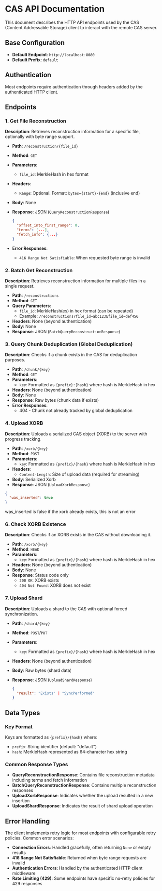 # CAS API Documentation

This document describes the HTTP API endpoints used by the CAS (Content Addressable Storage) client to interact with the remote CAS server.

## Base Configuration

- **Default Endpoint**: `http://localhost:8080`
- **Default Prefix**: `default`

## Authentication

Most endpoints require authentication through headers added by the authenticated HTTP client.

## Endpoints

### 1. Get File Reconstruction

**Description**: Retrieves reconstruction information for a specific file, optionally with byte range support.

- **Path**: `/reconstruction/{file_id}`
- **Method**: `GET`
- **Parameters**:
  - `file_id`: MerkleHash in hex format
- **Headers**:
  - `Range`: Optional. Format: `bytes={start}-{end}` (inclusive end)
- **Body**: None
- **Response**: JSON (`QueryReconstructionResponse`)

  ```json
  {
    "offset_into_first_range": 0,
    "terms": [...],
    "fetch_info": {...}
  }
  ```

- **Error Responses**:
  - `416 Range Not Satisfiable`: When requested byte range is invalid

### 2. Batch Get Reconstruction

**Description**: Retrieves reconstruction information for multiple files in a single request.

- **Path**: `/reconstructions`
- **Method**: `GET`
- **Query Parameters**:
  - `file_id`: MerkleHash(es) in hex format (can be repeated)
  - Example: `/reconstructions?file_id=abc123&file_id=def456`
- **Headers**: None (beyond authentication)
- **Body**: None
- **Response**: JSON (`BatchQueryReconstructionResponse`)

### 3. Query Chunk Deduplication (Global Deduplication)

**Description**: Checks if a chunk exists in the CAS for deduplication purposes.

- **Path**: `/chunk/{key}`
- **Method**: `GET`
- **Parameters**:
  - `key`: Formatted as `{prefix}:{hash}` where hash is MerkleHash in hex
- **Headers**: None (beyond authentication)
- **Body**: None
- **Response**: Raw bytes (chunk data if exists)
- **Error Responses**:
  - 404 - Chunk not already tracked by global deduplication

### 4. Upload XORB

**Description**: Uploads a serialized CAS object (XORB) to the server with progress tracking.

- **Path**: `/xorb/{key}`
- **Method**: `POST`
- **Parameters**:
  - `key`: Formatted as `{prefix}/{hash}` where hash is MerkleHash in hex
- **Headers**:
  - `Content-Length`: Size of upload data (required for streaming)
- **Body**: Serialized Xorb
- **Response**: JSON (`UploadXorbResponse`)

```json
{
  "was_inserted": true
}
```

  was_inserted is false if the xorb already exists, this is not an error

### 6. Check XORB Existence

**Description**: Checks if an XORB exists in the CAS without downloading it.

- **Path**: `/xorb/{key}`
- **Method**: `HEAD`
- **Parameters**:
  - `key`: Formatted as `{prefix}/{hash}` where hash is MerkleHash in hex
- **Headers**: None (beyond authentication)
- **Body**: None
- **Response**: Status code only
  - `200 OK`: XORB exists
  - `404 Not Found`: XORB does not exist

### 7. Upload Shard

**Description**: Uploads a shard to the CAS with optional forced synchronization.

- **Path**: `/shard/{key}`
- **Method**: `POST`/`PUT`
- **Parameters**:
  - `key`: Formatted as `{prefix}/{hash}` where hash is MerkleHash in hex
- **Headers**: None (beyond authentication)
- **Body**: Raw bytes (shard data)
- **Response**: JSON (`UploadShardResponse`)

  ```json
  {
    "result": "Exists" | "SyncPerformed"
  }
  ```

## Data Types

### Key Format

Keys are formatted as `{prefix}/{hash}` where:

- `prefix`: String identifier (default: "default")
- `hash`: MerkleHash represented as 64-character hex string

### Common Response Types

- **QueryReconstructionResponse**: Contains file reconstruction metadata including terms and fetch information
- **BatchQueryReconstructionResponse**: Contains multiple reconstruction responses
- **UploadXorbResponse**: Indicates whether the upload resulted in a new insertion
- **UploadShardResponse**: Indicates the result of shard upload operation

## Error Handling

The client implements retry logic for most endpoints with configurable retry policies. Common error scenarios:

- **Connection Errors**: Handled gracefully, often returning `None` or empty results
- **416 Range Not Satisfiable**: Returned when byte range requests are invalid
- **Authentication Errors**: Handled by the authenticated HTTP client middleware
- **Rate Limiting (429)**: Some endpoints have specific no-retry policies for 429 responses
